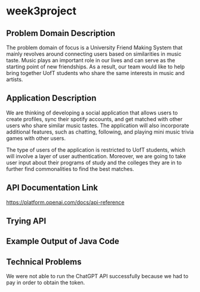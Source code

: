 # week3project
## Problem Domain Description
The problem domain of focus is a University Friend Making System that mainly revolves around connecting users based on similarities in music taste. Music plays an important role in our lives and can serve as the starting point of new friendships. As a result, our team would like to help bring together UofT students who share the same interests in music and artists. 

## Application Description
We are thinking of developing a social application that allows users to create profiles, sync their spotify accounts, and get matched with other users who share similar music tastes. The application will also incorporate additional features, such as chatting, following, and playing mini music trivia games with other users.

The type of users of the application is restricted to UofT students, which will involve a layer of user authentication. Moreover, we are going to take user input about their programs of study and the colleges they are in to further find commonalities to find the best matches. 

## API Documentation Link
https://platform.openai.com/docs/api-reference

## Trying API 

## Example Output of Java Code

## Technical Problems
We were not able to run the ChatGPT API successfully because we had to pay in order to obtain the token. 


